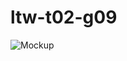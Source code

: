 # ltw-t02-g09

![Mockup](https://user-images.githubusercontent.com/72732255/164743699-dd848046-fd9c-4d3d-87e3-2ba1520fd472.png)
